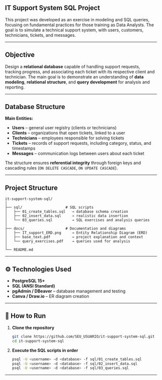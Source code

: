 ## IT Support System SQL Project

This project was developed as an exercise in modeling and SQL queries, focusing on fundamental practices for those training as Data Analysts.
The goal is to simulate a technical support system, with users, customers, technicians, tickets, and messages.

---

## Objective

Design a **relational database** capable of handling support requests, tracking progress, and associating each ticket with its respective client and technician.
The main goal is to demonstrate an understanding of **data modeling**, **relational structure**, and **query development** for analysis and reporting.

---

## Database Structure

**Main Entities:**

* **Users** – general user registry (clients or technicians)
* **Clients** – organizations that open tickets, linked to a user
* **Technicians** – employees responsible for solving tickets
* **Tickets** – records of support requests, including category, status, and timestamps
* **Messages** – communication logs between users about each ticket

The structure ensures **referential integrity** through foreign keys and cascading rules (`ON DELETE CASCADE`, `ON UPDATE CASCADE`).

---

## Project Structure

```
it-support-system-sql/
│
├── sql/                    # SQL scripts
│   ├── 01_create_tables.sql   → database schema creation
│   ├── 02_insert_data.sql     → realistic data insertion
│   └── 03_queries.sql         → SQL exercises and analysis queries
│
├── docs/                   # Documentation and diagrams
│   ├── IT_support_ERD.png     → Entity Relationship Diagram (ERD)
│   ├── base_text.pdf          → project explanation and context
│   └── query_exercises.pdf    → queries used for analysis
│
└── README.md
```

---

## ⚙️ Technologies Used

* **PostgreSQL 15+**
* **SQL (ANSI Standard)**
* **pgAdmin / DBeaver** – database management and testing
* **Canva / Draw.io** – ER diagram creation

---

## 🚀 How to Run

1. **Clone the repository**

   ```bash
   git clone https://github.com/SEU_USUARIO/it-support-system-sql.git
   cd it-support-system-sql
   ```

2. **Execute the SQL scripts in order**

   ```bash
   psql -U <username> -d <database> -f sql/01_create_tables.sql
   psql -U <username> -d <database> -f sql/02_insert_data.sql
   psql -U <username> -d <database> -f sql/03_queries.sql
   ```

---
